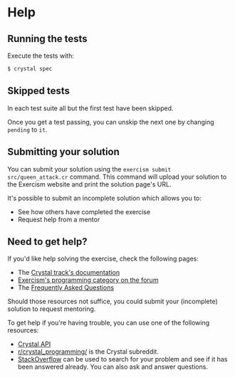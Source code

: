 # Help

## Running the tests

Execute the tests with:

```bash
$ crystal spec
```

## Skipped tests

In each test suite all but the first test have been skipped.

Once you get a test passing, you can unskip the next one by changing `pending` to `it`.

## Submitting your solution

You can submit your solution using the `exercism submit src/queen_attack.cr` command.
This command will upload your solution to the Exercism website and print the solution page's URL.

It's possible to submit an incomplete solution which allows you to:

- See how others have completed the exercise
- Request help from a mentor

## Need to get help?

If you'd like help solving the exercise, check the following pages:

- The [Crystal track's documentation](https://exercism.org/docs/tracks/crystal)
- [Exercism's programming category on the forum](https://forum.exercism.org/c/programming/5)
- The [Frequently Asked Questions](https://exercism.org/docs/using/faqs)

Should those resources not suffice, you could submit your (incomplete) solution to request mentoring.

To get help if you're having trouble, you can use one of the following resources:

- [Crystal API](http://crystal-lang.org/api/)
- [r/crystal_programming/](https://www.reddit.com/r/crystal_programming/) is the Crystal subreddit.
- [StackOverflow](http://stackoverflow.com/questions/tagged/crystal) can be used to search for your problem and see if it has been answered already. You can also ask and answer questions.